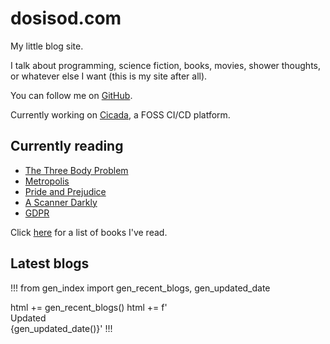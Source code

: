 # dosisod.com

My little blog site.

I talk about programming, science fiction, books, movies, shower
thoughts, or whatever else I want (this is my site after all).

You can follow me on [GitHub](https://github.com/dosisod).

Currently working on [Cicada](https://cicada.sh), a FOSS CI/CD platform.

## Currently reading

* [The Three Body Problem](https://www.amazon.com/dp/0765377063)
* [Metropolis](https://standardebooks.org/ebooks/thea-von-harbou/metropolis/the-readers-library/text/single-page)
* [Pride and Prejudice](https://standardebooks.org/ebooks/jane-austen/pride-and-prejudice/text/single-page)
* [A Scanner Darkly](https://www.harpercollins.com/products/a-scanner-darkly-philip-k-dick)
* [GDPR](https://gdpr-info.eu)

Click [here](/blog/finished-books.html) for a list of books I've read.

## Latest blogs

!!!
from gen_index import gen_recent_blogs, gen_updated_date

html += gen_recent_blogs()
html += f'<br><span class="gray">Updated {gen_updated_date()}</span>'
!!!


<style>.gray { white-space: pre-wrap; }</style>
